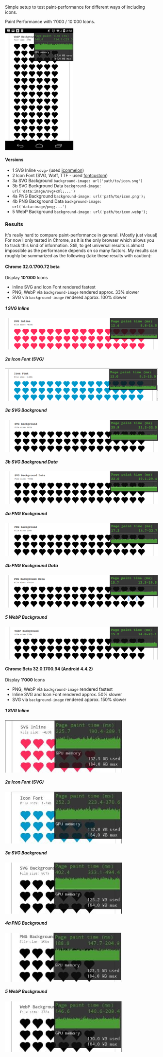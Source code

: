 Simple setup to test paint-performance for different ways of including icons.

Paint Performance with 1'000 / 10'000 Icons.

![Setup](img/results/test-setup-m.png)

#### Versions
- 1 SVG Inline `<svg>` (used [iconmelon](http://iconmelon.com/))
- 2 Icon Font (SVG, Woff, TTF - used [fontcustom](http://fontcustom.com/))
- 3a SVG Background `background-image: url('path/to/icon.svg')`
- 3b SVG Background Data `background-image: url('data:image/svg+xml;...')`
- 4a PNG Background `background-image: url('path/to/icon.png');`
- 4b PNG Background Data `background-image: url('data:image/png;...')`
- 5 WebP Background `background-image: url('path/to/icon.webp');`

### Results
It's really hard to compare paint-performance in general. (Mostly just visual) For now I only tested in Chrome, as it is the only browser which allows you to track this kind of information.
Still, to get universal results is almost impossible as the performance depends on so many factors. My results can roughly be summarized as the following (take these results with caution):

#### Chrome 32.0.1700.72 beta

Display __10'000__ Icons

- Inline SVG and Icon Font rendered fastest
- PNG, WebP via `background-image` rendered approx. 33% slower
- SVG via `background-image` rendered approx. 100% slower

##### 1 SVG Inline
![SVG Inline](img/results/chrome32/1-paint-time.png)

##### 2a Icon Font (SVG)
![Icon Font (SVG)](img/results/chrome32/2a-paint-time.png)

##### 3a SVG Background
![SVG Background)](img/results/chrome32/3a-paint-time.png)

##### 3b SVG Background Data
![SVG Background Data)](img/results/chrome32/3b-paint-time.png)

##### 4a PNG Background
![PNG Background)](img/results/chrome32/4a-paint-time.png)

##### 4b PNG Background Data
![PNG Background Data)](img/results/chrome32/4b-paint-time.png)

##### 5 WebP Background
![WebP Background)](img/results/chrome32/5-paint-time.png)


#### Chrome Beta 32.0.1700.94 (Android 4.4.2)

Display __1'000__ Icons

- PNG, WebP via `background-image` rendered fastest
- Inline SVG and Icon Font rendered approx. 50% slower
- SVG via `background-image` rendered approx. 150% slower

##### 1 SVG Inline
![SVG Inline](img/results/chrome32m/1-paint-time.png)

##### 2a Icon Font (SVG)
![Icon Font (SVG)](img/results/chrome32m/2a-paint-time.png)

##### 3a SVG Background
![SVG Background)](img/results/chrome32m/3a-paint-time.png)

##### 4a PNG Background
![PNG Background)](img/results/chrome32m/4a-paint-time.png)

##### 5 WebP Background
![WebP Background)](img/results/chrome32m/5-paint-time.png)
